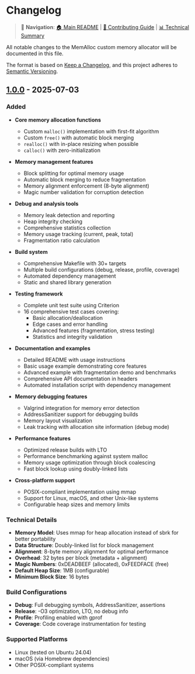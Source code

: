 # Changelog

> 📖 **Navigation**: [🏠 Main README](README.md) | [🤝 Contributing Guide](.github/CONTRIBUTING.md) | [📊 Technical Summary](PROJECT_SUMMARY.md)

All notable changes to the MemAlloc custom memory allocator will be documented in this file.

The format is based on [Keep a Changelog](https://keepachangelog.com/en/1.0.0/),
and this project adheres to [Semantic Versioning](https://semver.org/spec/v2.0.0.html).

## [1.0.0] - 2025-07-03

### Added
- **Core memory allocation functions**
  - Custom `malloc()` implementation with first-fit algorithm
  - Custom `free()` with automatic block merging
  - `realloc()` with in-place resizing when possible
  - `calloc()` with zero-initialization
  
- **Memory management features**
  - Block splitting for optimal memory usage
  - Automatic block merging to reduce fragmentation
  - Memory alignment enforcement (8-byte alignment)
  - Magic number validation for corruption detection
  
- **Debug and analysis tools**
  - Memory leak detection and reporting
  - Heap integrity checking
  - Comprehensive statistics collection
  - Memory usage tracking (current, peak, total)
  - Fragmentation ratio calculation
  
- **Build system**
  - Comprehensive Makefile with 30+ targets
  - Multiple build configurations (debug, release, profile, coverage)
  - Automated dependency management
  - Static and shared library generation
  
- **Testing framework**
  - Complete unit test suite using Criterion
  - 16 comprehensive test cases covering:
    - Basic allocation/deallocation
    - Edge cases and error handling
    - Advanced features (fragmentation, stress testing)
    - Statistics and integrity validation
  
- **Documentation and examples**
  - Detailed README with usage instructions
  - Basic usage example demonstrating core features
  - Advanced example with fragmentation demo and benchmarks
  - Comprehensive API documentation in headers
  - Automated installation script with dependency management
  
- **Memory debugging features**
  - Valgrind integration for memory error detection
  - AddressSanitizer support for debugging builds
  - Memory layout visualization
  - Leak tracking with allocation site information (debug mode)
  
- **Performance features**
  - Optimized release builds with LTO
  - Performance benchmarking against system malloc
  - Memory usage optimization through block coalescing
  - Fast block lookup using doubly-linked lists
  
- **Cross-platform support**
  - POSIX-compliant implementation using mmap
  - Support for Linux, macOS, and other Unix-like systems
  - Configurable heap sizes and memory limits

### Technical Details
- **Memory Model**: Uses mmap for heap allocation instead of sbrk for better portability
- **Data Structure**: Doubly-linked list for block management
- **Alignment**: 8-byte memory alignment for optimal performance
- **Overhead**: 32 bytes per block (metadata + alignment)
- **Magic Numbers**: 0xDEADBEEF (allocated), 0xFEEDFACE (free)
- **Default Heap Size**: 1MB (configurable)
- **Minimum Block Size**: 16 bytes

### Build Configurations
- **Debug**: Full debugging symbols, AddressSanitizer, assertions
- **Release**: -O3 optimization, LTO, no debug info
- **Profile**: Profiling enabled with gprof
- **Coverage**: Code coverage instrumentation for testing

### Supported Platforms
- Linux (tested on Ubuntu 24.04)
- macOS (via Homebrew dependencies)
- Other POSIX-compliant systems

[1.0.0]: https://github.com/username/MemAlloc/releases/tag/v1.0.0
